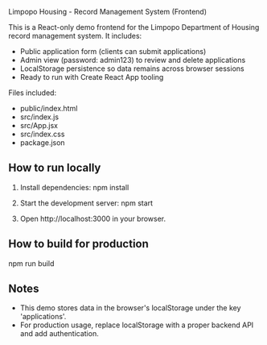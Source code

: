 Limpopo Housing - Record Management System (Frontend)

This is a React-only demo frontend for the Limpopo Department of Housing record management system.
It includes:
- Public application form (clients can submit applications)
- Admin view (password: admin123) to review and delete applications
- LocalStorage persistence so data remains across browser sessions
- Ready to run with Create React App tooling

Files included:
- public/index.html
- src/index.js
- src/App.jsx
- src/index.css
- package.json

How to run locally
------------------
1. Install dependencies:
   npm install

2. Start the development server:
   npm start

3. Open http://localhost:3000 in your browser.

How to build for production
---------------------------
npm run build

Notes
-----
- This demo stores data in the browser's localStorage under the key 'applications'.
- For production usage, replace localStorage with a proper backend API and add authentication.

